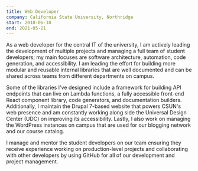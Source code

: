 ```yaml
---
title: Web Developer
company: California State University, Northridge
start: 2018-06-18
end: 2021-05-21
---
```


As a web developer for the central IT of the university, I am actively leading the development of multiple projects and managing a full team of student developers; my main focuses are software architecture, automation, code generation, and accessibility. I am leading the effort for building more modular and reusable internal libraries that are well documented and can be shared across teams from different departments on campus.

Some of the libraries I've designed include a framework for building API endpoints that can live on Lambda functions, a fully accessible front-end React component library, code generators, and documentation builders. Additionally, I maintain the Drupal 7-based website that powers CSUN's web presence and am constantly working along side the Universal Design Center (UDC) on improving its accessibility. Lastly, I also work on managing the WordPress instances on campus that are used for our blogging network and our course catalog.

I manage and mentor the student developers on our team ensuring they receive experience working on production-level projects and collaborating with other developers by using GitHub for all of our development and project management.
